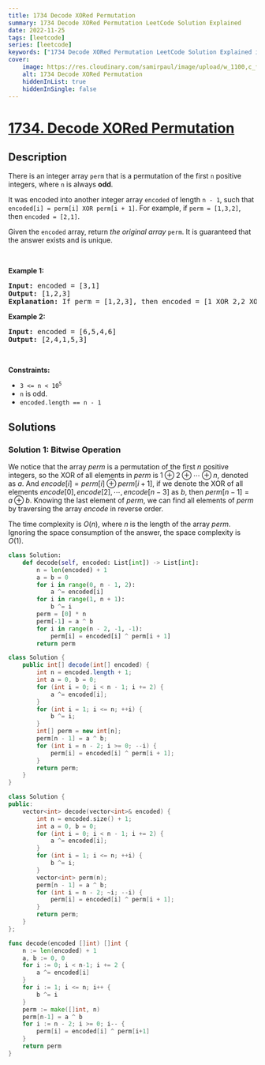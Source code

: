 ```yaml
---
title: 1734 Decode XORed Permutation
summary: 1734 Decode XORed Permutation LeetCode Solution Explained
date: 2022-11-25
tags: [leetcode]
series: [leetcode]
keywords: ["1734 Decode XORed Permutation LeetCode Solution Explained in all languages", "1734 Decode XORed Permutation", "LeetCode", "leetcode solution in Python3 C++ Java Go PHP Ruby Swift TypeScript Rust C# JavaScript C", "GeeksforGeeks", "InterviewBit", "Coding Ninjas", "HackerRank", "HackerEarth", "CodeChef", "TopCoder", "AlgoExpert", "freeCodeCamp", "Codeforces", "GitHub", "AtCoder", "Samir Paul"]
cover:
    image: https://res.cloudinary.com/samirpaul/image/upload/w_1100,c_fit,co_rgb:FFFFFF,l_text:Arial_75_bold:1734 Decode XORed Permutation - Solution Explained/problem-solving.webp
    alt: 1734 Decode XORed Permutation
    hiddenInList: true
    hiddenInSingle: false
---
```



# [1734. Decode XORed Permutation](https://leetcode.com/problems/decode-xored-permutation)


## Description

<p>There is an integer array <code>perm</code> that is a permutation of the first <code>n</code> positive integers, where <code>n</code> is always <strong>odd</strong>.</p>

<p>It was encoded into another integer array <code>encoded</code> of length <code>n - 1</code>, such that <code>encoded[i] = perm[i] XOR perm[i + 1]</code>. For example, if <code>perm = [1,3,2]</code>, then <code>encoded = [2,1]</code>.</p>

<p>Given the <code>encoded</code> array, return <em>the original array</em> <code>perm</code>. It is guaranteed that the answer exists and is unique.</p>

<p>&nbsp;</p>
<p><strong class="example">Example 1:</strong></p>

<pre>
<strong>Input:</strong> encoded = [3,1]
<strong>Output:</strong> [1,2,3]
<strong>Explanation:</strong> If perm = [1,2,3], then encoded = [1 XOR 2,2 XOR 3] = [3,1]
</pre>

<p><strong class="example">Example 2:</strong></p>

<pre>
<strong>Input:</strong> encoded = [6,5,4,6]
<strong>Output:</strong> [2,4,1,5,3]
</pre>

<p>&nbsp;</p>
<p><strong>Constraints:</strong></p>

<ul>
	<li><code>3 &lt;= n &lt;&nbsp;10<sup>5</sup></code></li>
	<li><code>n</code>&nbsp;is odd.</li>
	<li><code>encoded.length == n - 1</code></li>
</ul>

## Solutions

### Solution 1: Bitwise Operation

We notice that the array $perm$ is a permutation of the first $n$ positive integers, so the XOR of all elements in $perm$ is $1 \oplus 2 \oplus \cdots \oplus n$, denoted as $a$. And $encode[i]=perm[i] \oplus perm[i+1]$, if we denote the XOR of all elements $encode[0],encode[2],\cdots,encode[n-3]$ as $b$, then $perm[n-1]=a \oplus b$. Knowing the last element of $perm$, we can find all elements of $perm$ by traversing the array $encode$ in reverse order.

The time complexity is $O(n)$, where $n$ is the length of the array $perm$. Ignoring the space consumption of the answer, the space complexity is $O(1)$.

<!-- tabs:start -->

```python
class Solution:
    def decode(self, encoded: List[int]) -> List[int]:
        n = len(encoded) + 1
        a = b = 0
        for i in range(0, n - 1, 2):
            a ^= encoded[i]
        for i in range(1, n + 1):
            b ^= i
        perm = [0] * n
        perm[-1] = a ^ b
        for i in range(n - 2, -1, -1):
            perm[i] = encoded[i] ^ perm[i + 1]
        return perm
```

```java
class Solution {
    public int[] decode(int[] encoded) {
        int n = encoded.length + 1;
        int a = 0, b = 0;
        for (int i = 0; i < n - 1; i += 2) {
            a ^= encoded[i];
        }
        for (int i = 1; i <= n; ++i) {
            b ^= i;
        }
        int[] perm = new int[n];
        perm[n - 1] = a ^ b;
        for (int i = n - 2; i >= 0; --i) {
            perm[i] = encoded[i] ^ perm[i + 1];
        }
        return perm;
    }
}
```

```cpp
class Solution {
public:
    vector<int> decode(vector<int>& encoded) {
        int n = encoded.size() + 1;
        int a = 0, b = 0;
        for (int i = 0; i < n - 1; i += 2) {
            a ^= encoded[i];
        }
        for (int i = 1; i <= n; ++i) {
            b ^= i;
        }
        vector<int> perm(n);
        perm[n - 1] = a ^ b;
        for (int i = n - 2; ~i; --i) {
            perm[i] = encoded[i] ^ perm[i + 1];
        }
        return perm;
    }
};
```

```go
func decode(encoded []int) []int {
	n := len(encoded) + 1
	a, b := 0, 0
	for i := 0; i < n-1; i += 2 {
		a ^= encoded[i]
	}
	for i := 1; i <= n; i++ {
		b ^= i
	}
	perm := make([]int, n)
	perm[n-1] = a ^ b
	for i := n - 2; i >= 0; i-- {
		perm[i] = encoded[i] ^ perm[i+1]
	}
	return perm
}
```

<!-- tabs:end -->

<!-- end -->
